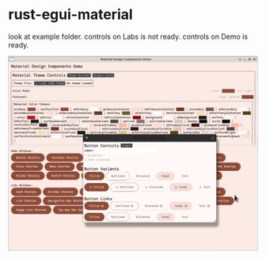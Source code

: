 # rust-egui-material

look at example folder. controls on Labs is not ready. controls on Demo is ready.

<img src="./resources/screenshot.png" alt="drawing" width="600"/>